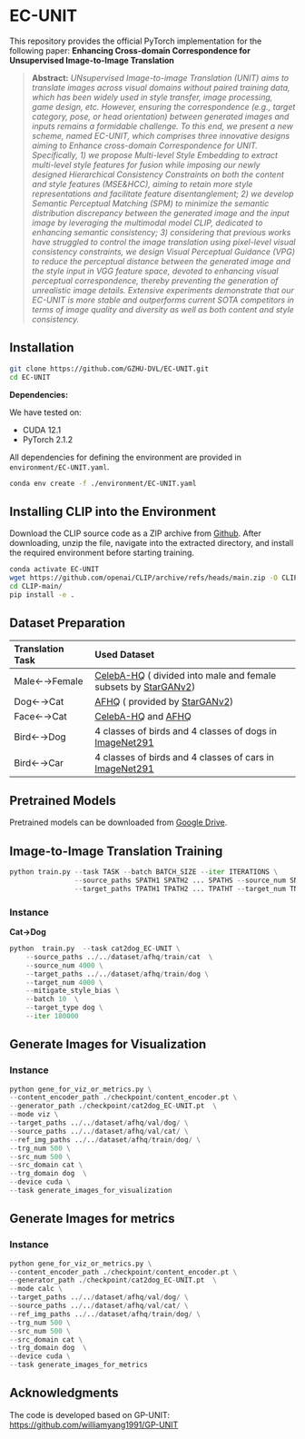 # EC-UNIT
This repository provides the official PyTorch implementation for the following paper:
**Enhancing Cross-domain Correspondence for Unsupervised Image-to-Image Translation**
> **Abstract:** *UNsupervised Image-to-image Translation (UNIT) aims to translate images across visual domains without paired training data, which has been widely used in style transfer, image processing, game design, etc. However, ensuring the correspondence (e.g., target category, pose, or head orientation) between generated images and inputs remains a formidable challenge. To this end, we present a new scheme, named EC-UNIT, which comprises three innovative designs aiming to Enhance cross-domain Correspondence for UNIT. Specifically, 1) we propose Multi-level Style Embedding to extract multi-level style features for fusion while imposing our newly designed Hierarchical Consistency Constraints on both the content and style features (MSE\&HCC), aiming to retain more style representations and facilitate feature disentanglement; 2) we develop Semantic Perceptual Matching (SPM) to minimize the semantic distribution discrepancy between the generated image and the input image by leveraging the multimodal model CLIP, dedicated to enhancing semantic consistency;  3) considering that previous works have struggled to control the image translation using pixel-level visual consistency constraints, we design Visual Perceptual Guidance (VPG) to reduce the perceptual distance between the generated image and the style input in VGG feature space, devoted to enhancing visual perceptual correspondence, thereby preventing the generation of unrealistic image details. Extensive experiments demonstrate that our EC-UNIT is more stable and outperforms current SOTA competitors in terms of image quality and diversity as well as both content and style consistency.*

## Installation
```bash
git clone https://github.com/GZHU-DVL/EC-UNIT.git
cd EC-UNIT
```
**Dependencies:**

We have tested on:
- CUDA 12.1
- PyTorch 2.1.2

All dependencies for defining the environment are provided in `environment/EC-UNIT.yaml`.

```bash
conda env create -f ./environment/EC-UNIT.yaml
```

## Installing CLIP into the Environment
Download the CLIP source code as a ZIP archive from [Github](https://github.com/openai/CLIP). After downloading, unzip the file, navigate into the extracted directory, and install the required environment before starting training.

```bash
conda activate EC-UNIT
wget https://github.com/openai/CLIP/archive/refs/heads/main.zip -O CLIP-main.zip
cd CLIP-main/
pip install -e .
```

## Dataset Preparation
| Translation Task | Used Dataset                                                                                                                                                                                                                                                                           | 
|:-----------------|:-----------------| 
| Male←→Female     | [CelebA-HQ](https://github.com/clovaai/stargan-v2#datasets-and-pre-trained-networks) ( divided into male and female subsets by [StarGANv2](https://github.com/clovaai/stargan-v2#datasets-and-pre-trained-networks))                                                                     |
| Dog←→Cat         | [AFHQ](https://github.com/clovaai/stargan-v2#datasets-and-pre-trained-networks) ( provided by [StarGANv2](https://github.com/clovaai/stargan-v2#datasets-and-pre-trained-networks))                                                                                                       |
| Face←→Cat        | [CelebA-HQ](https://github.com/switchablenorms/CelebAMask-HQ) and [AFHQ](https://github.com/clovaai/stargan-v2#datasets-and-pre-trained-networks)                                                                                                                                      |
| Bird←→Dog        | 4 classes of birds and 4 classes of dogs in [ImageNet291](https://github.com/williamyang1991/GP-UNIT/tree/main/data_preparation)
| Bird←→Car        | 4 classes of birds and 4 classes of cars in [ImageNet291](https://github.com/williamyang1991/GP-UNIT/tree/main/data_preparation)                                                                
## Pretrained Models
Pretrained models can be downloaded from [Google Drive](https://drive.google.com/drive/folders/10GGr3LsNeS7AZV7GKXeGzm1Us3Md20w9?usp=drive_link). 
<!-- (The Content Encoder should be downloaded and placed in `./checkpoint/content_encoder.pt` before main training.) -->
                             
## Image-to-Image Translation Training
```python
python train.py --task TASK --batch BATCH_SIZE --iter ITERATIONS \
                --source_paths SPATH1 SPATH2 ... SPATHS --source_num SNUM1 SNUM2 ... SNUMS \
                --target_paths TPATH1 TPATH2 ... TPATHT --target_num TNUM1 TNUM2 ... TNUMT
```
### Instance
__Cat->Dog__

```python
python  train.py  --task cat2dog_EC-UNIT \
    --source_paths ../../dataset/afhq/train/cat  \
    --source_num 4000 \
    --target_paths ../../dataset/afhq/train/dog \
    --target_num 4000 \
    --mitigate_style_bias \
    --batch 10  \
    --target_type dog \
    --iter 180000
```
## Generate Images for Visualization
### Instance
```python
python gene_for_viz_or_metrics.py \
--content_encoder_path ./checkpoint/content_encoder.pt \
--generator_path ./checkpoint/cat2dog_EC-UNIT.pt  \
--mode viz \
--target_paths ../../dataset/afhq/val/dog/ \
--source_paths ../../dataset/afhq/val/cat/ \
--ref_img_paths ../../dataset/afhq/train/dog/ \
--trg_num 500 \
--src_num 500 \
--src_domain cat \
--trg_domain dog  \
--device cuda \
--task generate_images_for_visualization

```
## Generate Images for metrics
### Instance
```python
python gene_for_viz_or_metrics.py \
--content_encoder_path ./checkpoint/content_encoder.pt \
--generator_path ./checkpoint/cat2dog_EC-UNIT.pt  \
--mode calc \
--target_paths ../../dataset/afhq/val/dog/ \
--source_paths ../../dataset/afhq/val/cat/ \
--ref_img_paths ../../dataset/afhq/train/dog/ \
--trg_num 500 \
--src_num 500 \
--src_domain cat \
--trg_domain dog  \
--device cuda \
--task generate_images_for_metrics
```
## Acknowledgments

The code is developed based on GP-UNIT: https://github.com/williamyang1991/GP-UNIT